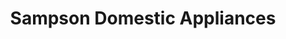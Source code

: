 ---
title: "Sampson Domestic Appliances"
url: /dawlish/sampson-domestic-appliances/
shop: electrical
---